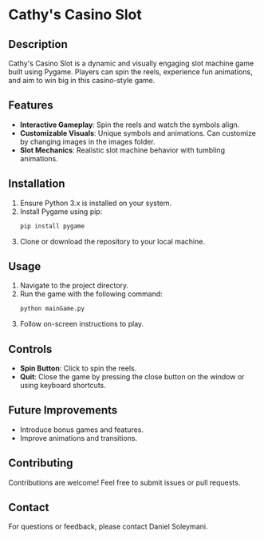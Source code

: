
# Cathy's Casino Slot  

## Description  
Cathy's Casino Slot is a dynamic and visually engaging slot machine game built using Pygame. Players can spin the reels, experience fun animations, and aim to win big in this casino-style game.  

## Features  
- **Interactive Gameplay**: Spin the reels and watch the symbols align.  
- **Customizable Visuals**: Unique symbols and animations. Can customize by changing images in the images folder.
- **Slot Mechanics**: Realistic slot machine behavior with tumbling animations.  

## Installation  
1. Ensure Python 3.x is installed on your system.  
2. Install Pygame using pip:  
   ```bash  
   pip install pygame  
   ```  
3. Clone or download the repository to your local machine.  

## Usage  
1. Navigate to the project directory.  
2. Run the game with the following command:  
   ```bash  
   python mainGame.py  
   ```  
3. Follow on-screen instructions to play.  

## Controls  
- **Spin Button**: Click to spin the reels.  
- **Quit**: Close the game by pressing the close button on the window or using keyboard shortcuts.   

## Future Improvements  
- Introduce bonus games and features.  
- Improve animations and transitions.  

## Contributing  
Contributions are welcome! Feel free to submit issues or pull requests.  

## Contact  
For questions or feedback, please contact Daniel Soleymani.  
